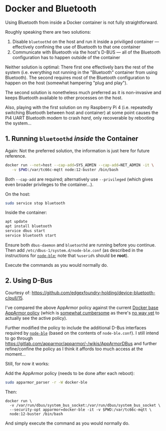# Docker and Bluetooth

Using Bluetooth from inside a Docker container is not fully straightforward.

Roughly speaking there are two solutions:

1. Disable `bluetoothd` on the host and run it inside a priviliged container
   &mdash; effectively confining the use of Bluetooth to that one container
2. Communicate with Bluetooth via the host's D-BUS &mdash; all of the Bluetooth
   configuration has to happen outside of the container

Neither solution is optimal: There first one effectively bars the rest of the
system (i.e. everything not running in the "Bluetooth" container from using
Bluetooth). The second requires most of the Bluetooth configuration to happen on
the host (somewhat hampering "plug and play").

The second solution is nonetheless much preferred as it is non-invasive and
keeps Bluetooth available to other processes on the host.

Also, playing with the first solution on my Raspberry Pi 4 (i.e. repeatedly
switching Bluetooth between host and container) at some point causes the Pi4
UART Bluetooth modem to crash _hard_, only recoverable by rebooting the
system...

## 1. Running `bluetoothd` _inside_ the Container

Again: Not the preferred solution, the information is just here for future
reference.

```bash
docker run --net=host --cap-add=SYS_ADMIN --cap-add=NET_ADMIN -it \
   -v $PWD:/var/tc66c-mqtt node:12-buster /bin/bash
```

Both `--cap-add` are required; alternatively use `--privileged` (which gives
even broader privileges to the container...).

On the host:

```bash
sudo service stop bluetooth
```

Inside the container:

```bash
apt update
apt install bluetooth
service dbus start
service bluetooth start
```

Ensure both `dbus-daemon` and `bluetoothd` are running before you continue. Then
add `/etc/dbus-1/system.d/node-ble.conf` (as described in the instructions for
[`node-ble`](https://github.com/chrvadala/node-bl); note that `%userid%` should
be **root**).

Execute the commands as you would normally do.

## 2. Using D-Bus

Courtesy of: https://github.com/edgexfoundry-holding/device-bluetooth-c/pull/15.

I've compared the above AppArmor policy against the current
[Docker base AppArmor policy](https://docs.docker.com/engine/security/apparmor/)
(which is
[somewhat cumbersome](https://github.com/moby/moby/blob/master/contrib/apparmor/template.go)
as there's [no way yet](https://github.com/moby/moby/pull/39923) to actually see
the active policy).

Further modified the policy to include the additional D-Bus interfaces required
by [`node-ble`](https://github.com/chrvadala/node-bl) (based on the contents of
`node-ble.conf`). I still intend to go through
https://gitlab.com/apparmor/apparmor/-/wikis/AppArmorDBus and further
refine/confine the policy as I think it affords too much access at the moment...

Still, for now it works:

Add the AppArmor policy (needs to be done after each reboot):

```bash
sudo apparmor_parser -r -W docker-ble
```

Then:

```shell
docker run \
  -v /var/run/dbus/system_bus_socket:/var/run/dbus/system_bus_socket \
  --security-opt apparmor=docker-ble -it -v $PWD:/var/tc66c-mqtt \
  node:12-buster /bin/bash
```

And simply execute the command as you would normally do.
